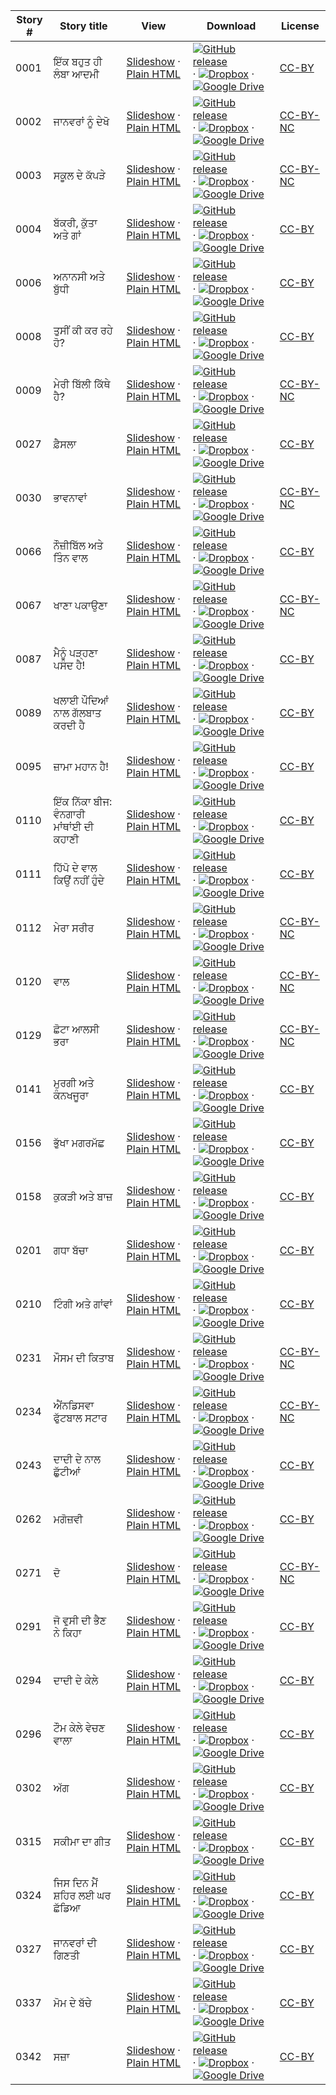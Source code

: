 Story # | Story title | View | Download | License
-------- | -----------  |:-------:| ---------------- | -------
0001 | ਇੱਕ ਬਹੁਤ ਹੀ ਲੰਬਾ ਆਦਮੀ | <a href="https://global-asp.github.io/stories/pa/0001_ਇੱਕ-ਬਹੁਤ-ਹੀ-ਲੰਬਾ-ਆਦਮੀ_slides.html" target="_blank">Slideshow</a> · [Plain HTML](https://global-asp.github.io/stories/pa/0001_ਇੱਕ-ਬਹੁਤ-ਹੀ-ਲੰਬਾ-ਆਦਮੀ.html) | [![GitHub release](https://cloud.githubusercontent.com/assets/9295750/9483128/0e089e5e-4b51-11e5-98ca-6da5cef156a7.png "GitHub release")]() · [![Dropbox](https://cloud.githubusercontent.com/assets/9295750/10150606/3f5ae2dc-65f5-11e5-8f63-841c51cc1cde.png "Dropbox")]() · [![Google Drive](https://cloud.githubusercontent.com/assets/9295750/9473522/1d6fdde4-4b10-11e5-98f5-aa6c6b04a08e.png "Google Drive")](https://drive.google.com/open?id=0B59ZADK9EsbsMjA3dlU0YnB3NWM) | [CC-BY](https://creativecommons.org/licenses/by/3.0/)
0002 | ਜਾਨਵਰਾਂ ਨੂੰ ਦੇਖੋ | <a href="https://global-asp.github.io/stories/pa/0002_ਜਾਨਵਰਾਂ-ਨੂੰ-ਦੇਖੋ_slides.html" target="_blank">Slideshow</a> · [Plain HTML](https://global-asp.github.io/stories/pa/0002_ਜਾਨਵਰਾਂ-ਨੂੰ-ਦੇਖੋ.html) | [![GitHub release](https://cloud.githubusercontent.com/assets/9295750/9483128/0e089e5e-4b51-11e5-98ca-6da5cef156a7.png "GitHub release")]() · [![Dropbox](https://cloud.githubusercontent.com/assets/9295750/10150606/3f5ae2dc-65f5-11e5-8f63-841c51cc1cde.png "Dropbox")]() · [![Google Drive](https://cloud.githubusercontent.com/assets/9295750/9473522/1d6fdde4-4b10-11e5-98f5-aa6c6b04a08e.png "Google Drive")](https://drive.google.com/open?id=0B59ZADK9EsbsMjA3dlU0YnB3NWM) | [CC-BY-NC](http://creativecommons.org/licenses/by-nc/3.0/)
0003 | ਸਕੂਲ ਦੇ ਕੱਪੜੇ | <a href="https://global-asp.github.io/stories/pa/0003_ਸਕੂਲ-ਦੇ-ਕੱਪੜੇ_slides.html" target="_blank">Slideshow</a> · [Plain HTML](https://global-asp.github.io/stories/pa/0003_ਸਕੂਲ-ਦੇ-ਕੱਪੜੇ.html) | [![GitHub release](https://cloud.githubusercontent.com/assets/9295750/9483128/0e089e5e-4b51-11e5-98ca-6da5cef156a7.png "GitHub release")]() · [![Dropbox](https://cloud.githubusercontent.com/assets/9295750/10150606/3f5ae2dc-65f5-11e5-8f63-841c51cc1cde.png "Dropbox")]() · [![Google Drive](https://cloud.githubusercontent.com/assets/9295750/9473522/1d6fdde4-4b10-11e5-98f5-aa6c6b04a08e.png "Google Drive")](https://drive.google.com/open?id=0B59ZADK9EsbsMjA3dlU0YnB3NWM) | [CC-BY-NC](http://creativecommons.org/licenses/by-nc/3.0/)
0004 | ਬੱਕਰੀ, ਕੁੱਤਾ ਅਤੇ ਗਾਂ | <a href="https://global-asp.github.io/stories/pa/0004_ਬੱਕਰੀ-ਕੁੱਤਾ-ਅਤੇ-ਗਾਂ_slides.html" target="_blank">Slideshow</a> · [Plain HTML](https://global-asp.github.io/stories/pa/0004_ਬੱਕਰੀ-ਕੁੱਤਾ-ਅਤੇ-ਗਾਂ.html) | [![GitHub release](https://cloud.githubusercontent.com/assets/9295750/9483128/0e089e5e-4b51-11e5-98ca-6da5cef156a7.png "GitHub release")]() · [![Dropbox](https://cloud.githubusercontent.com/assets/9295750/10150606/3f5ae2dc-65f5-11e5-8f63-841c51cc1cde.png "Dropbox")]() · [![Google Drive](https://cloud.githubusercontent.com/assets/9295750/9473522/1d6fdde4-4b10-11e5-98f5-aa6c6b04a08e.png "Google Drive")](https://drive.google.com/open?id=0B59ZADK9EsbsMjA3dlU0YnB3NWM) | [CC-BY](https://creativecommons.org/licenses/by/3.0/)
0006 | ਅਨਾਨਸੀ ਅਤੇ ਬੁੱਧੀ | <a href="https://global-asp.github.io/stories/pa/0006_ਅਨਾਨਸੀ-ਅਤੇ-ਬੁੱਧੀ_slides.html" target="_blank">Slideshow</a> · [Plain HTML](https://global-asp.github.io/stories/pa/0006_ਅਨਾਨਸੀ-ਅਤੇ-ਬੁੱਧੀ.html) | [![GitHub release](https://cloud.githubusercontent.com/assets/9295750/9483128/0e089e5e-4b51-11e5-98ca-6da5cef156a7.png "GitHub release")]() · [![Dropbox](https://cloud.githubusercontent.com/assets/9295750/10150606/3f5ae2dc-65f5-11e5-8f63-841c51cc1cde.png "Dropbox")]() · [![Google Drive](https://cloud.githubusercontent.com/assets/9295750/9473522/1d6fdde4-4b10-11e5-98f5-aa6c6b04a08e.png "Google Drive")](https://drive.google.com/open?id=0B59ZADK9EsbsMjA3dlU0YnB3NWM) | [CC-BY](https://creativecommons.org/licenses/by/3.0/)
0008 | ਤੁਸੀਂ ਕੀ ਕਰ ਰਹੇ ਹੋ? | <a href="https://global-asp.github.io/stories/pa/0008_ਤੁਸੀਂ-ਕੀ-ਕਰ-ਰਹੇ-ਹੋ_slides.html" target="_blank">Slideshow</a> · [Plain HTML](https://global-asp.github.io/stories/pa/0008_ਤੁਸੀਂ-ਕੀ-ਕਰ-ਰਹੇ-ਹੋ.html) | [![GitHub release](https://cloud.githubusercontent.com/assets/9295750/9483128/0e089e5e-4b51-11e5-98ca-6da5cef156a7.png "GitHub release")]() · [![Dropbox](https://cloud.githubusercontent.com/assets/9295750/10150606/3f5ae2dc-65f5-11e5-8f63-841c51cc1cde.png "Dropbox")]() · [![Google Drive](https://cloud.githubusercontent.com/assets/9295750/9473522/1d6fdde4-4b10-11e5-98f5-aa6c6b04a08e.png "Google Drive")](https://drive.google.com/open?id=0B59ZADK9EsbsMjA3dlU0YnB3NWM) | [CC-BY](https://creativecommons.org/licenses/by/3.0/)
0009 | ਮੇਰੀ ਬਿੱਲੀ ਕਿੱਥੇ ਹੈ? | <a href="https://global-asp.github.io/stories/pa/0009_ਮੇਰੀ-ਬਿੱਲੀ-ਕਿੱਥੇ-ਹੈ_slides.html" target="_blank">Slideshow</a> · [Plain HTML](https://global-asp.github.io/stories/pa/0009_ਮੇਰੀ-ਬਿੱਲੀ-ਕਿੱਥੇ-ਹੈ.html) | [![GitHub release](https://cloud.githubusercontent.com/assets/9295750/9483128/0e089e5e-4b51-11e5-98ca-6da5cef156a7.png "GitHub release")]() · [![Dropbox](https://cloud.githubusercontent.com/assets/9295750/10150606/3f5ae2dc-65f5-11e5-8f63-841c51cc1cde.png "Dropbox")]() · [![Google Drive](https://cloud.githubusercontent.com/assets/9295750/9473522/1d6fdde4-4b10-11e5-98f5-aa6c6b04a08e.png "Google Drive")](https://drive.google.com/open?id=0B59ZADK9EsbsMjA3dlU0YnB3NWM) | [CC-BY-NC](http://creativecommons.org/licenses/by-nc/3.0/)
0027 | ਫ਼ੈਸਲਾ | <a href="https://global-asp.github.io/stories/pa/0027_ਫ਼ੈਸਲਾ_slides.html" target="_blank">Slideshow</a> · [Plain HTML](https://global-asp.github.io/stories/pa/0027_ਫ਼ੈਸਲਾ.html) | [![GitHub release](https://cloud.githubusercontent.com/assets/9295750/9483128/0e089e5e-4b51-11e5-98ca-6da5cef156a7.png "GitHub release")]() · [![Dropbox](https://cloud.githubusercontent.com/assets/9295750/10150606/3f5ae2dc-65f5-11e5-8f63-841c51cc1cde.png "Dropbox")]() · [![Google Drive](https://cloud.githubusercontent.com/assets/9295750/9473522/1d6fdde4-4b10-11e5-98f5-aa6c6b04a08e.png "Google Drive")](https://drive.google.com/open?id=0B59ZADK9EsbsMjA3dlU0YnB3NWM) | [CC-BY](https://creativecommons.org/licenses/by/3.0/)
0030 | ਭਾਵਨਾਵਾਂ | <a href="https://global-asp.github.io/stories/pa/0030_ਭਾਵਨਾਵਾਂ_slides.html" target="_blank">Slideshow</a> · [Plain HTML](https://global-asp.github.io/stories/pa/0030_ਭਾਵਨਾਵਾਂ.html) | [![GitHub release](https://cloud.githubusercontent.com/assets/9295750/9483128/0e089e5e-4b51-11e5-98ca-6da5cef156a7.png "GitHub release")]() · [![Dropbox](https://cloud.githubusercontent.com/assets/9295750/10150606/3f5ae2dc-65f5-11e5-8f63-841c51cc1cde.png "Dropbox")]() · [![Google Drive](https://cloud.githubusercontent.com/assets/9295750/9473522/1d6fdde4-4b10-11e5-98f5-aa6c6b04a08e.png "Google Drive")](https://drive.google.com/open?id=0B59ZADK9EsbsMjA3dlU0YnB3NWM) | [CC-BY-NC](http://creativecommons.org/licenses/by-nc/3.0/)
0066 | ਨੌਜ਼ੀਬਿੱਲ ਅਤੇ ਤਿੰਨ ਵਾਲ | <a href="https://global-asp.github.io/stories/pa/0066_ਨੌਜ਼ੀਬਿੱਲ-ਅਤੇ-ਤਿੰਨ-ਵਾਲ_slides.html" target="_blank">Slideshow</a> · [Plain HTML](https://global-asp.github.io/stories/pa/0066_ਨੌਜ਼ੀਬਿੱਲ-ਅਤੇ-ਤਿੰਨ-ਵਾਲ.html) | [![GitHub release](https://cloud.githubusercontent.com/assets/9295750/9483128/0e089e5e-4b51-11e5-98ca-6da5cef156a7.png "GitHub release")]() · [![Dropbox](https://cloud.githubusercontent.com/assets/9295750/10150606/3f5ae2dc-65f5-11e5-8f63-841c51cc1cde.png "Dropbox")]() · [![Google Drive](https://cloud.githubusercontent.com/assets/9295750/9473522/1d6fdde4-4b10-11e5-98f5-aa6c6b04a08e.png "Google Drive")](https://drive.google.com/open?id=0B59ZADK9EsbsMjA3dlU0YnB3NWM) | [CC-BY](https://creativecommons.org/licenses/by/3.0/)
0067 | ਖਾਣਾ ਪਕਾਉਣਾ | <a href="https://global-asp.github.io/stories/pa/0067_ਖਾਣਾ-ਪਕਾਉਣਾ_slides.html" target="_blank">Slideshow</a> · [Plain HTML](https://global-asp.github.io/stories/pa/0067_ਖਾਣਾ-ਪਕਾਉਣਾ.html) | [![GitHub release](https://cloud.githubusercontent.com/assets/9295750/9483128/0e089e5e-4b51-11e5-98ca-6da5cef156a7.png "GitHub release")]() · [![Dropbox](https://cloud.githubusercontent.com/assets/9295750/10150606/3f5ae2dc-65f5-11e5-8f63-841c51cc1cde.png "Dropbox")]() · [![Google Drive](https://cloud.githubusercontent.com/assets/9295750/9473522/1d6fdde4-4b10-11e5-98f5-aa6c6b04a08e.png "Google Drive")](https://drive.google.com/open?id=0B59ZADK9EsbsMjA3dlU0YnB3NWM) | [CC-BY-NC](http://creativecommons.org/licenses/by-nc/3.0/)
0087 | ਮੈਨੂੰ ਪੜ੍ਹਣਾ ਪਸੰਦ ਹੈ! | <a href="https://global-asp.github.io/stories/pa/0087_ਮੈਨੂੰ-ਪੜ੍ਹਣਾ-ਪਸੰਦ-ਹੈ_slides.html" target="_blank">Slideshow</a> · [Plain HTML](https://global-asp.github.io/stories/pa/0087_ਮੈਨੂੰ-ਪੜ੍ਹਣਾ-ਪਸੰਦ-ਹੈ.html) | [![GitHub release](https://cloud.githubusercontent.com/assets/9295750/9483128/0e089e5e-4b51-11e5-98ca-6da5cef156a7.png "GitHub release")]() · [![Dropbox](https://cloud.githubusercontent.com/assets/9295750/10150606/3f5ae2dc-65f5-11e5-8f63-841c51cc1cde.png "Dropbox")]() · [![Google Drive](https://cloud.githubusercontent.com/assets/9295750/9473522/1d6fdde4-4b10-11e5-98f5-aa6c6b04a08e.png "Google Drive")](https://drive.google.com/open?id=0B59ZADK9EsbsMjA3dlU0YnB3NWM) | [CC-BY](https://creativecommons.org/licenses/by/3.0/)
0089 | ਖਲਾਈ ਪੌਦਿਆਂ ਨਾਲ ਗੱਲਬਾਤ ਕਰਦੀ ਹੈ | <a href="https://global-asp.github.io/stories/pa/0089_ਖਲਾਈ-ਪੌਦਿਆਂ-ਨਾਲ-ਗੱਲਬਾਤ-ਕਰਦੀ-ਹੈ_slides.html" target="_blank">Slideshow</a> · [Plain HTML](https://global-asp.github.io/stories/pa/0089_ਖਲਾਈ-ਪੌਦਿਆਂ-ਨਾਲ-ਗੱਲਬਾਤ-ਕਰਦੀ-ਹੈ.html) | [![GitHub release](https://cloud.githubusercontent.com/assets/9295750/9483128/0e089e5e-4b51-11e5-98ca-6da5cef156a7.png "GitHub release")]() · [![Dropbox](https://cloud.githubusercontent.com/assets/9295750/10150606/3f5ae2dc-65f5-11e5-8f63-841c51cc1cde.png "Dropbox")]() · [![Google Drive](https://cloud.githubusercontent.com/assets/9295750/9473522/1d6fdde4-4b10-11e5-98f5-aa6c6b04a08e.png "Google Drive")](https://drive.google.com/open?id=0B59ZADK9EsbsMjA3dlU0YnB3NWM) | [CC-BY](https://creativecommons.org/licenses/by/3.0/)
0095 | ਜ਼ਾਮਾ ਮਹਾਨ ਹੈ! | <a href="https://global-asp.github.io/stories/pa/0095_ਜ਼ਾਮਾ-ਮਹਾਨ-ਹੈ_slides.html" target="_blank">Slideshow</a> · [Plain HTML](https://global-asp.github.io/stories/pa/0095_ਜ਼ਾਮਾ-ਮਹਾਨ-ਹੈ.html) | [![GitHub release](https://cloud.githubusercontent.com/assets/9295750/9483128/0e089e5e-4b51-11e5-98ca-6da5cef156a7.png "GitHub release")]() · [![Dropbox](https://cloud.githubusercontent.com/assets/9295750/10150606/3f5ae2dc-65f5-11e5-8f63-841c51cc1cde.png "Dropbox")]() · [![Google Drive](https://cloud.githubusercontent.com/assets/9295750/9473522/1d6fdde4-4b10-11e5-98f5-aa6c6b04a08e.png "Google Drive")](https://drive.google.com/open?id=0B59ZADK9EsbsMjA3dlU0YnB3NWM) | [CC-BY](https://creativecommons.org/licenses/by/3.0/)
0110 | ਇੱਕ ਨਿੱਕਾ ਬੀਜ: ਵੰਨਗਾਰੀ ਮਾਂਥਾਂਈ ਦੀ ਕਹਾਣੀ | <a href="https://global-asp.github.io/stories/pa/0110_ਇੱਕ-ਨਿੱਕਾ-ਬੀਜ-ਵੰਨਗਾਰੀ-ਮਾਂਥਾਂਈ-ਦੀ-ਕਹਾਣੀ_slides.html" target="_blank">Slideshow</a> · [Plain HTML](https://global-asp.github.io/stories/pa/0110_ਇੱਕ-ਨਿੱਕਾ-ਬੀਜ-ਵੰਨਗਾਰੀ-ਮਾਂਥਾਂਈ-ਦੀ-ਕਹਾਣੀ.html) | [![GitHub release](https://cloud.githubusercontent.com/assets/9295750/9483128/0e089e5e-4b51-11e5-98ca-6da5cef156a7.png "GitHub release")]() · [![Dropbox](https://cloud.githubusercontent.com/assets/9295750/10150606/3f5ae2dc-65f5-11e5-8f63-841c51cc1cde.png "Dropbox")]() · [![Google Drive](https://cloud.githubusercontent.com/assets/9295750/9473522/1d6fdde4-4b10-11e5-98f5-aa6c6b04a08e.png "Google Drive")](https://drive.google.com/open?id=0B59ZADK9EsbsMjA3dlU0YnB3NWM) | [CC-BY](https://creativecommons.org/licenses/by/3.0/)
0111 | ਹਿੱਪੋ ਦੇ ਵਾਲ ਕਿਉਂ ਨਹੀਂ ਹੁੰਦੇ | <a href="https://global-asp.github.io/stories/pa/0111_ਹਿੱਪੋ-ਦੇ-ਵਾਲ-ਕਿਉਂ-ਨਹੀਂ-ਹੁੰਦੇ_slides.html" target="_blank">Slideshow</a> · [Plain HTML](https://global-asp.github.io/stories/pa/0111_ਹਿੱਪੋ-ਦੇ-ਵਾਲ-ਕਿਉਂ-ਨਹੀਂ-ਹੁੰਦੇ.html) | [![GitHub release](https://cloud.githubusercontent.com/assets/9295750/9483128/0e089e5e-4b51-11e5-98ca-6da5cef156a7.png "GitHub release")]() · [![Dropbox](https://cloud.githubusercontent.com/assets/9295750/10150606/3f5ae2dc-65f5-11e5-8f63-841c51cc1cde.png "Dropbox")]() · [![Google Drive](https://cloud.githubusercontent.com/assets/9295750/9473522/1d6fdde4-4b10-11e5-98f5-aa6c6b04a08e.png "Google Drive")](https://drive.google.com/open?id=0B59ZADK9EsbsMjA3dlU0YnB3NWM) | [CC-BY](https://creativecommons.org/licenses/by/3.0/)
0112 | ਮੇਰਾ ਸਰੀਰ | <a href="https://global-asp.github.io/stories/pa/0112_ਮੇਰਾ-ਸਰੀਰ_slides.html" target="_blank">Slideshow</a> · [Plain HTML](https://global-asp.github.io/stories/pa/0112_ਮੇਰਾ-ਸਰੀਰ.html) | [![GitHub release](https://cloud.githubusercontent.com/assets/9295750/9483128/0e089e5e-4b51-11e5-98ca-6da5cef156a7.png "GitHub release")]() · [![Dropbox](https://cloud.githubusercontent.com/assets/9295750/10150606/3f5ae2dc-65f5-11e5-8f63-841c51cc1cde.png "Dropbox")]() · [![Google Drive](https://cloud.githubusercontent.com/assets/9295750/9473522/1d6fdde4-4b10-11e5-98f5-aa6c6b04a08e.png "Google Drive")](https://drive.google.com/open?id=0B59ZADK9EsbsMjA3dlU0YnB3NWM) | [CC-BY-NC](http://creativecommons.org/licenses/by-nc/3.0/)
0120 | ਵਾਲ | <a href="https://global-asp.github.io/stories/pa/0120_ਵਾਲ_slides.html" target="_blank">Slideshow</a> · [Plain HTML](https://global-asp.github.io/stories/pa/0120_ਵਾਲ.html) | [![GitHub release](https://cloud.githubusercontent.com/assets/9295750/9483128/0e089e5e-4b51-11e5-98ca-6da5cef156a7.png "GitHub release")]() · [![Dropbox](https://cloud.githubusercontent.com/assets/9295750/10150606/3f5ae2dc-65f5-11e5-8f63-841c51cc1cde.png "Dropbox")]() · [![Google Drive](https://cloud.githubusercontent.com/assets/9295750/9473522/1d6fdde4-4b10-11e5-98f5-aa6c6b04a08e.png "Google Drive")](https://drive.google.com/open?id=0B59ZADK9EsbsMjA3dlU0YnB3NWM) | [CC-BY-NC](http://creativecommons.org/licenses/by-nc/3.0/)
0129 | ਛੋਟਾ ਆਲਸੀ ਭਰਾ | <a href="https://global-asp.github.io/stories/pa/0129_ਛੋਟਾ-ਆਲਸੀ-ਭਰਾ_slides.html" target="_blank">Slideshow</a> · [Plain HTML](https://global-asp.github.io/stories/pa/0129_ਛੋਟਾ-ਆਲਸੀ-ਭਰਾ.html) | [![GitHub release](https://cloud.githubusercontent.com/assets/9295750/9483128/0e089e5e-4b51-11e5-98ca-6da5cef156a7.png "GitHub release")]() · [![Dropbox](https://cloud.githubusercontent.com/assets/9295750/10150606/3f5ae2dc-65f5-11e5-8f63-841c51cc1cde.png "Dropbox")]() · [![Google Drive](https://cloud.githubusercontent.com/assets/9295750/9473522/1d6fdde4-4b10-11e5-98f5-aa6c6b04a08e.png "Google Drive")](https://drive.google.com/open?id=0B59ZADK9EsbsMjA3dlU0YnB3NWM) | [CC-BY-NC](http://creativecommons.org/licenses/by-nc/3.0/)
0141 | ਮੁਰਗੀ ਅਤੇ ਕੰਨਖਜੂਰਾ | <a href="https://global-asp.github.io/stories/pa/0141_ਮੁਰਗੀ-ਅਤੇ-ਕੰਨਖਜੂਰਾ_slides.html" target="_blank">Slideshow</a> · [Plain HTML](https://global-asp.github.io/stories/pa/0141_ਮੁਰਗੀ-ਅਤੇ-ਕੰਨਖਜੂਰਾ.html) | [![GitHub release](https://cloud.githubusercontent.com/assets/9295750/9483128/0e089e5e-4b51-11e5-98ca-6da5cef156a7.png "GitHub release")]() · [![Dropbox](https://cloud.githubusercontent.com/assets/9295750/10150606/3f5ae2dc-65f5-11e5-8f63-841c51cc1cde.png "Dropbox")]() · [![Google Drive](https://cloud.githubusercontent.com/assets/9295750/9473522/1d6fdde4-4b10-11e5-98f5-aa6c6b04a08e.png "Google Drive")](https://drive.google.com/open?id=0B59ZADK9EsbsMjA3dlU0YnB3NWM) | [CC-BY](https://creativecommons.org/licenses/by/3.0/)
0156 | ਭੁੱਖਾ ਮਗਰਮੱਛ | <a href="https://global-asp.github.io/stories/pa/0156_ਭੁੱਖਾ-ਮਗਰਮੱਛ_slides.html" target="_blank">Slideshow</a> · [Plain HTML](https://global-asp.github.io/stories/pa/0156_ਭੁੱਖਾ-ਮਗਰਮੱਛ.html) | [![GitHub release](https://cloud.githubusercontent.com/assets/9295750/9483128/0e089e5e-4b51-11e5-98ca-6da5cef156a7.png "GitHub release")]() · [![Dropbox](https://cloud.githubusercontent.com/assets/9295750/10150606/3f5ae2dc-65f5-11e5-8f63-841c51cc1cde.png "Dropbox")]() · [![Google Drive](https://cloud.githubusercontent.com/assets/9295750/9473522/1d6fdde4-4b10-11e5-98f5-aa6c6b04a08e.png "Google Drive")](https://drive.google.com/open?id=0B59ZADK9EsbsMjA3dlU0YnB3NWM) | [CC-BY](https://creativecommons.org/licenses/by/3.0/)
0158 | ਕੁਕੜੀ ਅਤੇ ਬਾਜ਼ | <a href="https://global-asp.github.io/stories/pa/0158_ਕੁਕੜੀ-ਅਤੇ-ਬਾਜ਼_slides.html" target="_blank">Slideshow</a> · [Plain HTML](https://global-asp.github.io/stories/pa/0158_ਕੁਕੜੀ-ਅਤੇ-ਬਾਜ਼.html) | [![GitHub release](https://cloud.githubusercontent.com/assets/9295750/9483128/0e089e5e-4b51-11e5-98ca-6da5cef156a7.png "GitHub release")]() · [![Dropbox](https://cloud.githubusercontent.com/assets/9295750/10150606/3f5ae2dc-65f5-11e5-8f63-841c51cc1cde.png "Dropbox")]() · [![Google Drive](https://cloud.githubusercontent.com/assets/9295750/9473522/1d6fdde4-4b10-11e5-98f5-aa6c6b04a08e.png "Google Drive")](https://drive.google.com/open?id=0B59ZADK9EsbsMjA3dlU0YnB3NWM) | [CC-BY](https://creativecommons.org/licenses/by/3.0/)
0201 | ਗਧਾ ਬੱਚਾ | <a href="https://global-asp.github.io/stories/pa/0201_ਗਧਾ-ਬੱਚਾ_slides.html" target="_blank">Slideshow</a> · [Plain HTML](https://global-asp.github.io/stories/pa/0201_ਗਧਾ-ਬੱਚਾ.html) | [![GitHub release](https://cloud.githubusercontent.com/assets/9295750/9483128/0e089e5e-4b51-11e5-98ca-6da5cef156a7.png "GitHub release")]() · [![Dropbox](https://cloud.githubusercontent.com/assets/9295750/10150606/3f5ae2dc-65f5-11e5-8f63-841c51cc1cde.png "Dropbox")]() · [![Google Drive](https://cloud.githubusercontent.com/assets/9295750/9473522/1d6fdde4-4b10-11e5-98f5-aa6c6b04a08e.png "Google Drive")](https://drive.google.com/open?id=0B59ZADK9EsbsMjA3dlU0YnB3NWM) | [CC-BY](https://creativecommons.org/licenses/by/3.0/)
0210 | ਟਿੰਗੀ ਅਤੇ ਗਾਂਵਾਂ | <a href="https://global-asp.github.io/stories/pa/0210_ਟਿੰਗੀ-ਅਤੇ-ਗਾਂਵਾਂ_slides.html" target="_blank">Slideshow</a> · [Plain HTML](https://global-asp.github.io/stories/pa/0210_ਟਿੰਗੀ-ਅਤੇ-ਗਾਂਵਾਂ.html) | [![GitHub release](https://cloud.githubusercontent.com/assets/9295750/9483128/0e089e5e-4b51-11e5-98ca-6da5cef156a7.png "GitHub release")]() · [![Dropbox](https://cloud.githubusercontent.com/assets/9295750/10150606/3f5ae2dc-65f5-11e5-8f63-841c51cc1cde.png "Dropbox")]() · [![Google Drive](https://cloud.githubusercontent.com/assets/9295750/9473522/1d6fdde4-4b10-11e5-98f5-aa6c6b04a08e.png "Google Drive")](https://drive.google.com/open?id=0B59ZADK9EsbsMjA3dlU0YnB3NWM) | [CC-BY](https://creativecommons.org/licenses/by/3.0/)
0231 | ਮੌਸਮ ਦੀ ਕਿਤਾਬ | <a href="https://global-asp.github.io/stories/pa/0231_ਮੌਸਮ-ਦੀ-ਕਿਤਾਬ_slides.html" target="_blank">Slideshow</a> · [Plain HTML](https://global-asp.github.io/stories/pa/0231_ਮੌਸਮ-ਦੀ-ਕਿਤਾਬ.html) | [![GitHub release](https://cloud.githubusercontent.com/assets/9295750/9483128/0e089e5e-4b51-11e5-98ca-6da5cef156a7.png "GitHub release")]() · [![Dropbox](https://cloud.githubusercontent.com/assets/9295750/10150606/3f5ae2dc-65f5-11e5-8f63-841c51cc1cde.png "Dropbox")]() · [![Google Drive](https://cloud.githubusercontent.com/assets/9295750/9473522/1d6fdde4-4b10-11e5-98f5-aa6c6b04a08e.png "Google Drive")](https://drive.google.com/open?id=0B59ZADK9EsbsMjA3dlU0YnB3NWM) | [CC-BY-NC](http://creativecommons.org/licenses/by-nc/3.0/)
0234 | ਐਂਨਡਿਸਵਾ ਫੁੱਟਬਾਲ ਸਟਾਰ | <a href="https://global-asp.github.io/stories/pa/0234_ਐਂਨਡਿਸਵਾ-ਫੁੱਟਬਾਲ-ਸਟਾਰ_slides.html" target="_blank">Slideshow</a> · [Plain HTML](https://global-asp.github.io/stories/pa/0234_ਐਂਨਡਿਸਵਾ-ਫੁੱਟਬਾਲ-ਸਟਾਰ.html) | [![GitHub release](https://cloud.githubusercontent.com/assets/9295750/9483128/0e089e5e-4b51-11e5-98ca-6da5cef156a7.png "GitHub release")]() · [![Dropbox](https://cloud.githubusercontent.com/assets/9295750/10150606/3f5ae2dc-65f5-11e5-8f63-841c51cc1cde.png "Dropbox")]() · [![Google Drive](https://cloud.githubusercontent.com/assets/9295750/9473522/1d6fdde4-4b10-11e5-98f5-aa6c6b04a08e.png "Google Drive")](https://drive.google.com/open?id=0B59ZADK9EsbsMjA3dlU0YnB3NWM) | [CC-BY-NC](http://creativecommons.org/licenses/by-nc/3.0/)
0243 | ਦਾਦੀ ਦੇ ਨਾਲ ਛੁੱਟੀਆਂ | <a href="https://global-asp.github.io/stories/pa/0243_ਦਾਦੀ-ਦੇ-ਨਾਲ-ਛੁੱਟੀਆਂ_slides.html" target="_blank">Slideshow</a> · [Plain HTML](https://global-asp.github.io/stories/pa/0243_ਦਾਦੀ-ਦੇ-ਨਾਲ-ਛੁੱਟੀਆਂ.html) | [![GitHub release](https://cloud.githubusercontent.com/assets/9295750/9483128/0e089e5e-4b51-11e5-98ca-6da5cef156a7.png "GitHub release")]() · [![Dropbox](https://cloud.githubusercontent.com/assets/9295750/10150606/3f5ae2dc-65f5-11e5-8f63-841c51cc1cde.png "Dropbox")]() · [![Google Drive](https://cloud.githubusercontent.com/assets/9295750/9473522/1d6fdde4-4b10-11e5-98f5-aa6c6b04a08e.png "Google Drive")](https://drive.google.com/open?id=0B59ZADK9EsbsMjA3dlU0YnB3NWM) | [CC-BY](https://creativecommons.org/licenses/by/3.0/)
0262 | ਮਗੋਜ਼ਵੀ | <a href="https://global-asp.github.io/stories/pa/0262_ਮਗੋਜ਼ਵੀ_slides.html" target="_blank">Slideshow</a> · [Plain HTML](https://global-asp.github.io/stories/pa/0262_ਮਗੋਜ਼ਵੀ.html) | [![GitHub release](https://cloud.githubusercontent.com/assets/9295750/9483128/0e089e5e-4b51-11e5-98ca-6da5cef156a7.png "GitHub release")]() · [![Dropbox](https://cloud.githubusercontent.com/assets/9295750/10150606/3f5ae2dc-65f5-11e5-8f63-841c51cc1cde.png "Dropbox")]() · [![Google Drive](https://cloud.githubusercontent.com/assets/9295750/9473522/1d6fdde4-4b10-11e5-98f5-aa6c6b04a08e.png "Google Drive")](https://drive.google.com/open?id=0B59ZADK9EsbsMjA3dlU0YnB3NWM) | [CC-BY](https://creativecommons.org/licenses/by/3.0/)
0271 | ਦੋ | <a href="https://global-asp.github.io/stories/pa/0271_ਦੋ_slides.html" target="_blank">Slideshow</a> · [Plain HTML](https://global-asp.github.io/stories/pa/0271_ਦੋ.html) | [![GitHub release](https://cloud.githubusercontent.com/assets/9295750/9483128/0e089e5e-4b51-11e5-98ca-6da5cef156a7.png "GitHub release")]() · [![Dropbox](https://cloud.githubusercontent.com/assets/9295750/10150606/3f5ae2dc-65f5-11e5-8f63-841c51cc1cde.png "Dropbox")]() · [![Google Drive](https://cloud.githubusercontent.com/assets/9295750/9473522/1d6fdde4-4b10-11e5-98f5-aa6c6b04a08e.png "Google Drive")](https://drive.google.com/open?id=0B59ZADK9EsbsMjA3dlU0YnB3NWM) | [CC-BY-NC](http://creativecommons.org/licenses/by-nc/3.0/)
0291 | ਜੋ ਵੁਸੀ ਦੀ ਭੈਣ ਨੇ ਕਿਹਾ | <a href="https://global-asp.github.io/stories/pa/0291_ਜੋ-ਵੁਸੀ-ਦੀ-ਭੈਣ-ਨੇ-ਕਿਹਾ_slides.html" target="_blank">Slideshow</a> · [Plain HTML](https://global-asp.github.io/stories/pa/0291_ਜੋ-ਵੁਸੀ-ਦੀ-ਭੈਣ-ਨੇ-ਕਿਹਾ.html) | [![GitHub release](https://cloud.githubusercontent.com/assets/9295750/9483128/0e089e5e-4b51-11e5-98ca-6da5cef156a7.png "GitHub release")]() · [![Dropbox](https://cloud.githubusercontent.com/assets/9295750/10150606/3f5ae2dc-65f5-11e5-8f63-841c51cc1cde.png "Dropbox")]() · [![Google Drive](https://cloud.githubusercontent.com/assets/9295750/9473522/1d6fdde4-4b10-11e5-98f5-aa6c6b04a08e.png "Google Drive")](https://drive.google.com/open?id=0B59ZADK9EsbsMjA3dlU0YnB3NWM) | [CC-BY](https://creativecommons.org/licenses/by/3.0/)
0294 | ਦਾਦੀ ਦੇ ਕੇਲੇ | <a href="https://global-asp.github.io/stories/pa/0294_ਦਾਦੀ-ਦੇ-ਕੇਲੇ_slides.html" target="_blank">Slideshow</a> · [Plain HTML](https://global-asp.github.io/stories/pa/0294_ਦਾਦੀ-ਦੇ-ਕੇਲੇ.html) | [![GitHub release](https://cloud.githubusercontent.com/assets/9295750/9483128/0e089e5e-4b51-11e5-98ca-6da5cef156a7.png "GitHub release")]() · [![Dropbox](https://cloud.githubusercontent.com/assets/9295750/10150606/3f5ae2dc-65f5-11e5-8f63-841c51cc1cde.png "Dropbox")]() · [![Google Drive](https://cloud.githubusercontent.com/assets/9295750/9473522/1d6fdde4-4b10-11e5-98f5-aa6c6b04a08e.png "Google Drive")](https://drive.google.com/open?id=0B59ZADK9EsbsMjA3dlU0YnB3NWM) | [CC-BY](https://creativecommons.org/licenses/by/3.0/)
0296 | ਟੌਮ ਕੇਲੇ ਵੇਚਣ ਵਾਲਾ | <a href="https://global-asp.github.io/stories/pa/0296_ਟੌਮ-ਕੇਲੇ-ਵੇਚਣ-ਵਾਲਾ_slides.html" target="_blank">Slideshow</a> · [Plain HTML](https://global-asp.github.io/stories/pa/0296_ਟੌਮ-ਕੇਲੇ-ਵੇਚਣ-ਵਾਲਾ.html) | [![GitHub release](https://cloud.githubusercontent.com/assets/9295750/9483128/0e089e5e-4b51-11e5-98ca-6da5cef156a7.png "GitHub release")]() · [![Dropbox](https://cloud.githubusercontent.com/assets/9295750/10150606/3f5ae2dc-65f5-11e5-8f63-841c51cc1cde.png "Dropbox")]() · [![Google Drive](https://cloud.githubusercontent.com/assets/9295750/9473522/1d6fdde4-4b10-11e5-98f5-aa6c6b04a08e.png "Google Drive")](https://drive.google.com/open?id=0B59ZADK9EsbsMjA3dlU0YnB3NWM) | [CC-BY](https://creativecommons.org/licenses/by/3.0/)
0302 | ਅੱਗ | <a href="https://global-asp.github.io/stories/pa/0302_ਅੱਗ_slides.html" target="_blank">Slideshow</a> · [Plain HTML](https://global-asp.github.io/stories/pa/0302_ਅੱਗ.html) | [![GitHub release](https://cloud.githubusercontent.com/assets/9295750/9483128/0e089e5e-4b51-11e5-98ca-6da5cef156a7.png "GitHub release")]() · [![Dropbox](https://cloud.githubusercontent.com/assets/9295750/10150606/3f5ae2dc-65f5-11e5-8f63-841c51cc1cde.png "Dropbox")]() · [![Google Drive](https://cloud.githubusercontent.com/assets/9295750/9473522/1d6fdde4-4b10-11e5-98f5-aa6c6b04a08e.png "Google Drive")](https://drive.google.com/open?id=0B59ZADK9EsbsMjA3dlU0YnB3NWM) | [CC-BY](https://creativecommons.org/licenses/by/3.0/)
0315 | ਸਕੀਮਾ ਦਾ ਗੀਤ | <a href="https://global-asp.github.io/stories/pa/0315_ਸਕੀਮਾ-ਦਾ-ਗੀਤ_slides.html" target="_blank">Slideshow</a> · [Plain HTML](https://global-asp.github.io/stories/pa/0315_ਸਕੀਮਾ-ਦਾ-ਗੀਤ.html) | [![GitHub release](https://cloud.githubusercontent.com/assets/9295750/9483128/0e089e5e-4b51-11e5-98ca-6da5cef156a7.png "GitHub release")]() · [![Dropbox](https://cloud.githubusercontent.com/assets/9295750/10150606/3f5ae2dc-65f5-11e5-8f63-841c51cc1cde.png "Dropbox")]() · [![Google Drive](https://cloud.githubusercontent.com/assets/9295750/9473522/1d6fdde4-4b10-11e5-98f5-aa6c6b04a08e.png "Google Drive")](https://drive.google.com/open?id=0B59ZADK9EsbsMjA3dlU0YnB3NWM) | [CC-BY](https://creativecommons.org/licenses/by/3.0/)
0324 | ਜਿਸ ਦਿਨ ਮੈਂ ਸ਼ਹਿਰ ਲਈ ਘਰ ਛੱਡਿਆ | <a href="https://global-asp.github.io/stories/pa/0324_ਜਿਸ-ਦਿਨ-ਮੈਂ-ਸ਼ਹਿਰ-ਲਈ-ਘਰ-ਛੱਡਿਆ_slides.html" target="_blank">Slideshow</a> · [Plain HTML](https://global-asp.github.io/stories/pa/0324_ਜਿਸ-ਦਿਨ-ਮੈਂ-ਸ਼ਹਿਰ-ਲਈ-ਘਰ-ਛੱਡਿਆ.html) | [![GitHub release](https://cloud.githubusercontent.com/assets/9295750/9483128/0e089e5e-4b51-11e5-98ca-6da5cef156a7.png "GitHub release")]() · [![Dropbox](https://cloud.githubusercontent.com/assets/9295750/10150606/3f5ae2dc-65f5-11e5-8f63-841c51cc1cde.png "Dropbox")]() · [![Google Drive](https://cloud.githubusercontent.com/assets/9295750/9473522/1d6fdde4-4b10-11e5-98f5-aa6c6b04a08e.png "Google Drive")](https://drive.google.com/open?id=0B59ZADK9EsbsMjA3dlU0YnB3NWM) | [CC-BY](https://creativecommons.org/licenses/by/3.0/)
0327 | ਜਾਨਵਰਾਂ ਦੀ ਗਿਣਤੀ | <a href="https://global-asp.github.io/stories/pa/0327_ਜਾਨਵਰਾਂ-ਦੀ-ਗਿਣਤੀ_slides.html" target="_blank">Slideshow</a> · [Plain HTML](https://global-asp.github.io/stories/pa/0327_ਜਾਨਵਰਾਂ-ਦੀ-ਗਿਣਤੀ.html) | [![GitHub release](https://cloud.githubusercontent.com/assets/9295750/9483128/0e089e5e-4b51-11e5-98ca-6da5cef156a7.png "GitHub release")]() · [![Dropbox](https://cloud.githubusercontent.com/assets/9295750/10150606/3f5ae2dc-65f5-11e5-8f63-841c51cc1cde.png "Dropbox")]() · [![Google Drive](https://cloud.githubusercontent.com/assets/9295750/9473522/1d6fdde4-4b10-11e5-98f5-aa6c6b04a08e.png "Google Drive")](https://drive.google.com/open?id=0B59ZADK9EsbsMjA3dlU0YnB3NWM) | [CC-BY](https://creativecommons.org/licenses/by/3.0/)
0337 | ਮੋਮ ਦੇ ਬੱਚੇ | <a href="https://global-asp.github.io/stories/pa/0337_ਮੋਮ-ਦੇ-ਬੱਚੇ_slides.html" target="_blank">Slideshow</a> · [Plain HTML](https://global-asp.github.io/stories/pa/0337_ਮੋਮ-ਦੇ-ਬੱਚੇ.html) | [![GitHub release](https://cloud.githubusercontent.com/assets/9295750/9483128/0e089e5e-4b51-11e5-98ca-6da5cef156a7.png "GitHub release")]() · [![Dropbox](https://cloud.githubusercontent.com/assets/9295750/10150606/3f5ae2dc-65f5-11e5-8f63-841c51cc1cde.png "Dropbox")]() · [![Google Drive](https://cloud.githubusercontent.com/assets/9295750/9473522/1d6fdde4-4b10-11e5-98f5-aa6c6b04a08e.png "Google Drive")](https://drive.google.com/open?id=0B59ZADK9EsbsMjA3dlU0YnB3NWM) | [CC-BY](https://creativecommons.org/licenses/by/3.0/)
0342 | ਸਜ਼ਾ | <a href="https://global-asp.github.io/stories/pa/0342_ਸਜ਼ਾ_slides.html" target="_blank">Slideshow</a> · [Plain HTML](https://global-asp.github.io/stories/pa/0342_ਸਜ਼ਾ.html) | [![GitHub release](https://cloud.githubusercontent.com/assets/9295750/9483128/0e089e5e-4b51-11e5-98ca-6da5cef156a7.png "GitHub release")]() · [![Dropbox](https://cloud.githubusercontent.com/assets/9295750/10150606/3f5ae2dc-65f5-11e5-8f63-841c51cc1cde.png "Dropbox")]() · [![Google Drive](https://cloud.githubusercontent.com/assets/9295750/9473522/1d6fdde4-4b10-11e5-98f5-aa6c6b04a08e.png "Google Drive")](https://drive.google.com/open?id=0B59ZADK9EsbsMjA3dlU0YnB3NWM) | [CC-BY](https://creativecommons.org/licenses/by/3.0/)

